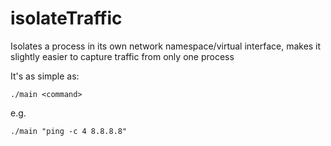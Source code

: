 # isolateTraffic
Isolates a process in its own network namespace/virtual interface, makes it slightly easier to capture traffic from only one process

It's as simple as:
```
./main <command>
```
e.g.
```
./main "ping -c 4 8.8.8.8"
```
